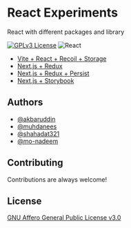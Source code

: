 # React Experiments

React with different packages and library

[![GPLv3 License](https://img.shields.io/badge/License-GPL%20v3-yellow.svg?style=for-the-badge)](https://opensource.org/licenses/)
![React](https://shields.io/badge/react-black?logo=react&style=for-the-badge)

- [Vite + React + Recoil + Storage](./vite-react-recoil-storage/)
- [Next.js + Redux](./nextjs-redux/)
- [Next.js + Redux + Persist](./nextjs-redux-persist/)
- [Next.js + Storybook](./nextjs-storybook/)



## Authors

- [@akbaruddin](https://www.github.com/akbaruddin)
- [@muhdanees](https://github.com/muhdanees)
- [@shahadat321](https://github.com/shahadat321)
- [@mo-nadeem](https://github.com/mo-nadeem)

## Contributing

Contributions are always welcome!

## License

[GNU Affero General Public License v3.0](https://choosealicense.com/licenses/agpl-3.0/)


